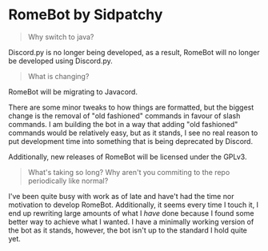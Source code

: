 # RomeBot by Sidpatchy
> Why switch to java?

Discord.py is no longer being developed, as a result, RomeBot will no longer be developed using Discord.py.

> What is changing?

RomeBot will be migrating to Javacord.

There are some minor tweaks to how things are formatted, but the biggest change is the removal of "old fashioned" commands in favour of slash commands. I am building the bot in a way that adding "old fashioned" commands would be relatively easy, but as it stands, I see no real reason to put development time into something that is being deprecated by Discord.

Additionally, new releases of RomeBot will be licensed under the GPLv3.

> What's taking so long? Why aren't you commiting to the repo periodically like normal?

I've been quite busy with work as of late and have't had the time nor motivation to develop RomeBot. Additionally, it seems every time I touch it, I end up rewriting large amounts of what I *have* done because I found some better way to achieve what I wanted. I have a minimally working version of the bot as it stands, however, the bot isn't up to the standard I hold quite yet.
